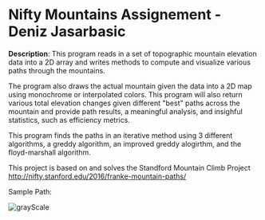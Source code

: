 # Nifty Mountains Assignement - Deniz Jasarbasic

**Description**: This program reads in a set of topographic mountain elevation data into a 2D array and writes methods to compute and visualize various paths through the mountains. 

The program also draws the actual mountain given the data into a 2D map using monochrome or interpolated colors. This program will also return various total elevation changes given different "best" paths across the mountain and provide path results, a meaningful analysis, and insighful statistics, such as efficiency metrics.

This program finds the paths in an iterative method using 3 different algorithms, a greddy algorithm, an improved greddy alogirthm, and the floyd-marshall algorithm.

This project is based on and solves the Standford Mountain Climb Project http://nifty.stanford.edu/2016/franke-mountain-paths/

Sample Path:

![grayScale](https://user-images.githubusercontent.com/46465622/95269302-21cfec80-0807-11eb-955f-58f358fb62c6.jpg)
